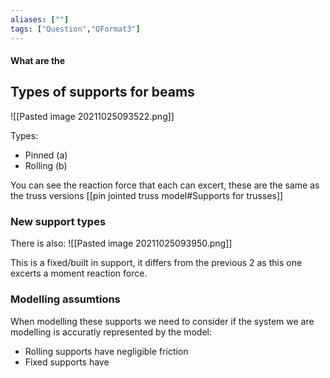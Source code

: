 ```yaml
---
aliases: [""]
tags: ["Question","QFormat3"]
---
```


#### What are the
## Types of supports for beams
![[Pasted image 20211025093522.png]]

Types:
- Pinned (a)
- Rolling (b)

You can see the reaction force that each can excert, these are the same as the truss versions [[pin jointed truss model#Supports for trusses]]

### New support types

There is also:
![[Pasted image 20211025093950.png]]

This is a fixed/built in support, it differs from the previous 2 as this one excerts a moment reaction force.

### Modelling assumtions
When modelling these supports we need to consider if the system we are modelling is accuratly represented by the model:
- Rolling supports have negligible friction
- Fixed supports have 